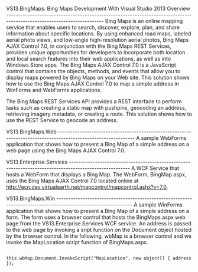 VS13.BingMaps: Bing Maps Development With Visual Studio 2013
Overview -----------------------------------------------------------------------------------------------------------------------
Bing Maps is an online mapping service that enables users to search, discover, explore, plan, and share information 
about specific locations. By using enhanced road maps, labeled aerial photo views, and low-angle high-resolution aerial 
photos, Bing Maps AJAX Control 7.0, in conjunction with the Bing Maps REST Services, provides unique opportunities for 
developers to incorporate both location and local search features into their web applications, as well as into Windows 
Store apps.
The Bing Maps AJAX Control 7.0 is a JavaScript control that contains the objects, methods, and events that allow you to 
display maps powered by Bing Maps on your Web site. This solution shows how to use the Bing Maps AJAX Control 7.0 to map a 
simple address in WinForms and WebForms applications.

The Bing Maps REST Services API provides a REST interface to perform tasks such as creating a static map with pushpins, 
geocoding an address, retrieving imagery metadata, or creating a route. This solution shows how to use the REST Service
to geocode an address.


VS13.BingMaps.Web --------------------------------------------------------------------------------------------------------------
A sample WebForms application that shows how to present a Bing Map of a simple address on a web page using
the Bing Maps AJAX Control 7.0.


VS13.Enterprise.Services -------------------------------------------------------------------------------------------------------
A WCF Service that hosts a WebForm that displays a Bing Map. The WebForm, BingMap.aspx, uses the Bing Maps AJAX Control 7.0 
located online at http://ecn.dev.virtualearth.net/mapcontrol/mapcontrol.ashx?v=7.0.


VS13.BingMaps.Win --------------------------------------------------------------------------------------------------------------
A sample WinForms application that shows how to present a Bing Map of a simple address on a form. The form uses a browser control
that hosts the BingMaps.aspx web page from the VS13.Enterprise.Services WCF service. An address is passed to the web page by 
invoking a sript function on the Document object hosted by the browser control. In the following, wbMap is a browser control and 
we invoke the MapLocation script function of BingMaps.aspx.

							this.wbMap.Document.InvokeScript("MapLocation", new object[] { address }); 
